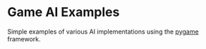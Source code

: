 # Game AI Examples  

Simple examples of various AI implementations using the [pygame](https://www.pygame.org) framework.  

